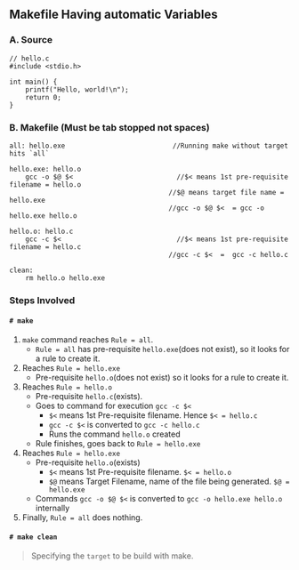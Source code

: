 ## Makefile Having automatic Variables

### A. Source
```
// hello.c
#include <stdio.h>
 
int main() {
    printf("Hello, world!\n");
    return 0;
}
```

### B. Makefile (Must be tab stopped not spaces)
```
all: hello.exe                           //Running make without target hits `all`
 
hello.exe: hello.o
	gcc -o $@ $<                          //$< means 1st pre-requisite filename = hello.o
                                        //$@ means target file name = hello.exe
                                        //gcc -o $@ $<  = gcc -o hello.exe hello.o
                                        
hello.o: hello.c
	gcc -c $<                             //$< means 1st pre-requisite filename = hello.c
                                        //gcc -c $<  =  gcc -c hello.c
     
clean:
	rm hello.o hello.exe
```

### Steps Involved
#### `# make`
1. `make` command reaches `Rule = all`.
   - `Rule = all` has pre-requisite `hello.exe`(does not exist), so it looks for a rule to create it.
2. Reaches `Rule = hello.exe` 
   - Pre-requisite `hello.o`(does not exist) so it looks for a rule to create it.
3. Reaches `Rule = hello.o` 
   - Pre-requisite `hello.c`(exists).
   - Goes to command for execution `gcc -c $<` 
     - `$<` means 1st Pre-requisite filename. Hence `$< = hello.c`
     - `gcc -c $<` is converted to `gcc -c hello.c`
     - Runs the command `hello.o` created
   - Rule finishes, goes back to `Rule = hello.exe`
4. Reaches `Rule = hello.exe` 
   - Pre-requisite `hello.o`(exists)
     - `$<` means 1st Pre-requisite filename. `$< = hello.o`
     - `$@` means Target Filename, name of the file being generated. `$@ = hello.exe`
   - Commands `gcc -o $@ $<` is converted to `gcc -o hello.exe hello.o` internally
5. Finally, `Rule = all` does nothing.

#### `# make clean`
> Specifying the `target` to be build with make.
